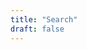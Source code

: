 ```yaml
---
title: "Search"
draft: false
---
```



<link href="/search/pagefind-ui.css" rel="stylesheet">
<script src="/search/pagefind-ui.js"></script>
<div id="search"></div>
<script>
    window.addEventListener('DOMContentLoaded', (event) => {
        new PagefindUI({ element: "#search", showSubResults: true });
    });
</script>